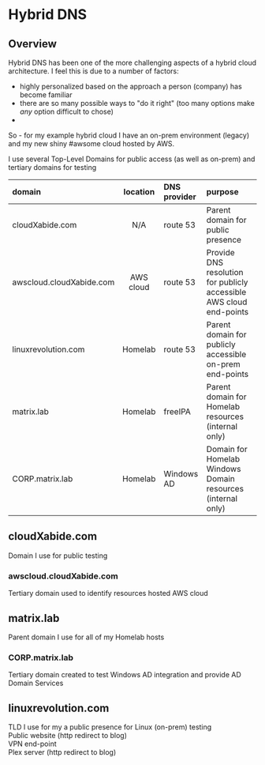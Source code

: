 # Hybrid DNS

## Overview
Hybrid DNS has been one of the more challenging aspects of a hybrid cloud architecture.  I feel this is due to a number of factors:
* highly personalized based on the approach a person (company) has become familiar  
* there are so many possible ways to "do it right" (too many options make *any* option difficult to chose)  
*

So - for my example hybrid cloud I have an on-prem environment (legacy) and my new shiny #awsome cloud hosted by AWS.

I use several Top-Level Domains for public access (as well as on-prem) and tertiary domains for testing

domain                   | location   | DNS provider   | purpose
:------------------------|:----------:|:---------------|:------
cloudXabide.com          | N/A        | route 53       | Parent domain for public presence 
awscloud.cloudXabide.com | AWS cloud  | route 53       | Provide DNS resolution for publicly accessible AWS cloud end-points
linuxrevolution.com      | Homelab    | route 53       | Parent domain for publicly accessible on-prem end-points
matrix.lab               | Homelab    | freeIPA        | Parent domain for Homelab resources (internal only)
CORP.matrix.lab          | Homelab    | Windows AD     | Domain for Homelab Windows Domain resources (internal only)

## cloudXabide.com
Domain I use for public testing 

### awscloud.cloudXabide.com
Tertiary domain used to identify resources hosted AWS cloud

## matrix.lab
Parent domain I use for all of my Homelab hosts

### CORP.matrix.lab
Tertiary domain created to test Windows AD integration and provide AD Domain Services

## linuxrevolution.com 
TLD I use for my a public presence for Linux (on-prem) testing  
Public website (http redirect to blog)  
VPN end-point  
Plex server (http redirect to blog)   
